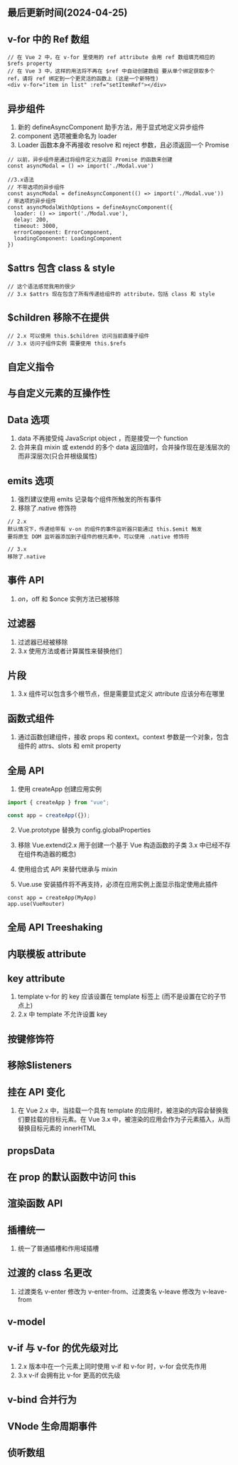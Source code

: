 <!--
 * @Description: vue2基础文档
 * @Author: prui
 * @Date: 2024-04-25 15:10:39
 * @LastEditTime: 2024-04-25 15:29:26
 * @LastEditors: prui
 * 不忘初心,不负梦想
-->

## 最后更新时间(2024-04-25)

## v-for 中的 Ref 数组

```
// 在 Vue 2 中，在 v-for 里使用的 ref attribute 会用 ref 数组填充相应的 $refs property
// 在 Vue 3 中，这样的用法将不再在 $ref 中自动创建数组 要从单个绑定获取多个 ref，请将 ref 绑定到一个更灵活的函数上 (这是一个新特性)
<div v-for="item in list" :ref="setItemRef"></div>
```

## 异步组件

1. 新的 defineAsyncComponent 助手方法，用于显式地定义异步组件
2. component 选项被重命名为 loader
3. Loader 函数本身不再接收 resolve 和 reject 参数，且必须返回一个 Promise

```
// 以前，异步组件是通过将组件定义为返回 Promise 的函数来创建
const asyncModal = () => import('./Modal.vue')

//3.x语法
// 不带选项的异步组件
const asyncModal = defineAsyncComponent(() => import('./Modal.vue'))
/ 带选项的异步组件
const asyncModalWithOptions = defineAsyncComponent({
  loader: () => import('./Modal.vue'),
  delay: 200,
  timeout: 3000,
  errorComponent: ErrorComponent,
  loadingComponent: LoadingComponent
})
```

## $attrs 包含 class & style

```
// 这个语法感觉我用的很少
// 3.x $attrs 现在包含了所有传递给组件的 attribute，包括 class 和 style
```

## $children 移除不在提供

```
// 2.x 可以使用 this.$children 访问当前直接子组件
// 3.x 访问子组件实例 需要使用 this.$refs
```

## 自定义指令

## 与自定义元素的互操作性

## Data 选项

1. data 不再接受纯 JavaScript object ，而是接受一个 function
2. 合并来自 mixin 或 extendd 的多个 data 返回值时，合并操作现在是浅层次的而非深层次(只合并根级属性)

## emits 选项

1. 强烈建议使用 emits 记录每个组件所触发的所有事件
2. 移除了.native 修饰符

```
// 2.x
默认情况下，传递给带有 v-on 的组件的事件监听器只能通过 this.$emit 触发
要将原生 DOM 监听器添加到子组件的根元素中，可以使用 .native 修饰符

// 3.x
移除了.native
```

## 事件 API

1. $on，$off 和 $once 实例方法已被移除

## 过滤器

1. 过滤器已经被移除
2. 3.x 使用方法或者计算属性来替换他们

## 片段

1. 3.x 组件可以包含多个根节点，但是需要显式定义 attribute 应该分布在哪里

## 函数式组件

1. 通过函数创建组件，接收 props 和 context。context 参数是一个对象，包含组件的 attrs、slots 和 emit property

## 全局 API

1. 使用 createApp 创建应用实例

```js
import { createApp } from "vue";

const app = createApp({});
```

2. Vue.prototype 替换为 config.globalProperties

3. 移除 Vue.extend(2.x 用于创建一个基于 Vue 构造函数的子类 3.x 中已经不存在组件构造器的概念)

4. 使用组合式 API 来替代继承与 mixin

5. Vue.use 安装插件将不再支持，必须在应用实例上面显示指定使用此插件

```
const app = createApp(MyApp)
app.use(VueRouter)
```

## 全局 API Treeshaking

## 内联模板 attribute

## key attribute

1. template v-for 的 key 应该设置在 template 标签上 (而不是设置在它的子节点上)
2. 2.x 中 template 不允许设置 key

## 按键修饰符

## 移除$listeners

## 挂在 API 变化

1. 在 Vue 2.x 中，当挂载一个具有 template 的应用时，被渲染的内容会替换我们要挂载的目标元素。在 Vue 3.x 中，被渲染的应用会作为子元素插入，从而替换目标元素的 innerHTML

## propsData

## 在 prop 的默认函数中访问 this

## 渲染函数 API

## 插槽统一

1. 统一了普通插槽和作用域插槽

## 过渡的 class 名更改

1. 过渡类名 v-enter 修改为 v-enter-from、过渡类名 v-leave 修改为 v-leave-from

## v-model

## v-if 与 v-for 的优先级对比

1. 2.x 版本中在一个元素上同时使用 v-if 和 v-for 时，v-for 会优先作用
2. 3.x v-if 会拥有比 v-for 更高的优先级

## v-bind 合并行为

## VNode 生命周期事件

## 侦听数组
